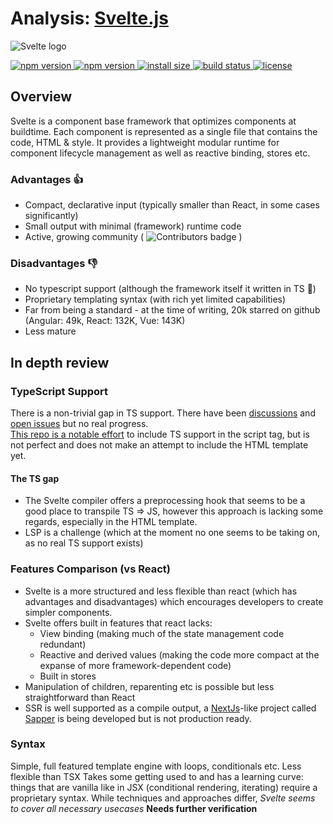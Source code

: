 # Analysis: [Svelte.js](https://github.com/sveltejs/svelte)
 ![Svelte logo](https://svelte.dev/svelte-logo-horizontal.svg "Svelte.js")
<p>
  <a href="https://www.npmjs.com/package/svelte">
    <img src="https://img.shields.io/npm/dw/svelte.svg" alt="npm version">
  </a>

  <a href="https://www.npmjs.com/package/svelte">
    <img src="https://img.shields.io/npm/v/svelte.svg" alt="npm version">
  </a>

  <a href="https://packagephobia.now.sh/result?p=svelte">
    <img src="https://packagephobia.now.sh/badge?p=svelte" alt="install size">
  </a>

  <a href="https://travis-ci.org/sveltejs/svelte">
    <img src="https://api.travis-ci.org/sveltejs/svelte.svg?branch=master"
         alt="build status">
  </a>

  <a href="https://github.com/sveltejs/svelte/blob/master/LICENSE">
    <img src="https://img.shields.io/npm/l/svelte.svg" alt="license">
  </a>
</p>

## Overview
Svelte is a component base framework that optimizes components at buildtime.
Each component is represented as a single file that contains the code, HTML & style.
It provides a lightweight modular runtime for component lifecycle management as well as reactive binding, stores etc.

### Advantages 👍
- Compact, declarative input (typically smaller than React, in some cases significantly)
- Small output with minimal (framework) runtime code
- Active, growing  community ( ![Contributors badge](https://img.shields.io/github/contributors/sveltejs/svelte.svg "Contributors") )

### Disadvantages 👎
- No typescript support (although the framework itself it written in TS 🤔)
- Proprietary templating syntax (with rich yet limited capabilities)
- Far from being a standard - at the time of writing, 20k starred on github (Angular: 49k, React: 132K, Vue: 143K)
- Less mature

## In depth review
### TypeScript Support
There is a non-trivial gap in TS support. There have been [discussions](https://github.com/sveltejs/svelte/issues/418) and [open issues](https://github.com/sveltejs/svelte/issues/1639) but no real progress. <br />
[This repo is a notable effort](https://github.com/pyoner/svelte-typescript) to include TS support in the script tag, but is not perfect and does not make an attempt to include the HTML template yet.
#### The TS gap
- The Svelte compiler offers a preprocessing hook that seems to be a good place to transpile TS => JS, however this approach is lacking some regards, especially in the HTML template.
- LSP is a challenge (which at the moment no one seems to be taking on, as no real TS support exists)

### Features Comparison (vs React)
+ Svelte is a more structured and less flexible than react (which has advantages and disadvantages) which encourages developers to create simpler components.
+ Svelte offers built in features that react lacks:
    - View binding (making much of the state management code redundant)
    - Reactive and derived values (making the code more compact at the expanse of more framework-dependent code)
    - Built in stores
+ Manipulation of children, reparenting etc is possible but less straightforward than React
+ SSR is well supported as a compile output, a [NextJs](https://nextjs.org/)-like project called [Sapper](https://github.com/sveltejs/sapper) is being developed but is not production ready.


### Syntax
Simple, full featured template engine with loops, conditionals etc.
Less flexible than TSX
Takes some getting used to and has a learning curve: things that are vanilla like in JSX (conditional rendering, iterating) require a proprietary syntax.
While techniques and approaches differ, *Svelte seems to cover all necessary usecases* **Needs further verification**